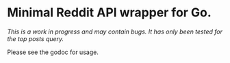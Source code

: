# Minimal Reddit API wrapper for Go.

_This is a work in progress and may contain bugs. It has only been tested for the top posts query._

Please see the godoc for usage.
